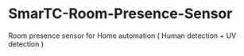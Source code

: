 # SmarTC-Room-Presence-Sensor
Room presence sensor for Home automation ( Human detection + UV detection )

